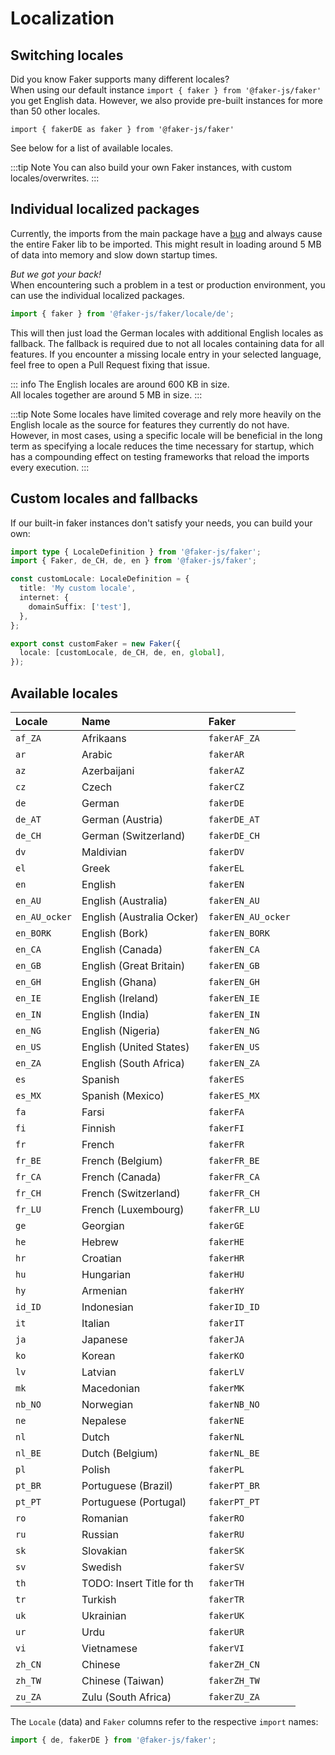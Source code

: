 # Localization

## Switching locales

Did you know Faker supports many different locales?  
When using our default instance `import { faker } from '@faker-js/faker'` you get English data.
However, we also provide pre-built instances for more than 50 other locales.

`import { fakerDE as faker } from '@faker-js/faker'`

See below for a list of available locales.

:::tip Note
You can also build your own Faker instances, with custom locales/overwrites.
:::

## Individual localized packages

Currently, the imports from the main package have a [bug](https://github.com/faker-js/faker/issues/1791) and always cause the entire Faker lib to be imported.
This might result in loading around 5 MB of data into memory and slow down startup times.

_But we got your back!_  
When encountering such a problem in a test or production environment, you can use the individual localized packages.

```ts
import { faker } from '@faker-js/faker/locale/de';
```

This will then just load the German locales with additional English locales as fallback. The fallback is required due to not all locales containing data for all features. If you encounter a missing locale entry in your selected language, feel free to open a Pull Request fixing that issue.

::: info
The English locales are around 600 KB in size.  
All locales together are around 5 MB in size.
:::

:::tip Note
Some locales have limited coverage and rely more heavily on the English locale as the source for features they currently do not have.
However, in most cases, using a specific locale will be beneficial in the long term as specifying a locale reduces the time necessary for startup, which has a compounding effect on testing frameworks that reload the imports every execution.
:::

## Custom locales and fallbacks

If our built-in faker instances don't satisfy your needs, you can build your own:

```ts
import type { LocaleDefinition } from '@faker-js/faker';
import { Faker, de_CH, de, en } from '@faker-js/faker';

const customLocale: LocaleDefinition = {
  title: 'My custom locale',
  internet: {
    domainSuffix: ['test'],
  },
};

export const customFaker = new Faker({
  locale: [customLocale, de_CH, de, en, global],
});
```

## Available locales

<!-- LOCALES-AUTO-GENERATED-START -->

<!-- Run 'pnpm run generate:locales' to update. -->

| Locale        | Name                      | Faker              |
| :------------ | :------------------------ | :----------------- |
| `af_ZA`       | Afrikaans                 | `fakerAF_ZA`       |
| `ar`          | Arabic                    | `fakerAR`          |
| `az`          | Azerbaijani               | `fakerAZ`          |
| `cz`          | Czech                     | `fakerCZ`          |
| `de`          | German                    | `fakerDE`          |
| `de_AT`       | German (Austria)          | `fakerDE_AT`       |
| `de_CH`       | German (Switzerland)      | `fakerDE_CH`       |
| `dv`          | Maldivian                 | `fakerDV`          |
| `el`          | Greek                     | `fakerEL`          |
| `en`          | English                   | `fakerEN`          |
| `en_AU`       | English (Australia)       | `fakerEN_AU`       |
| `en_AU_ocker` | English (Australia Ocker) | `fakerEN_AU_ocker` |
| `en_BORK`     | English (Bork)            | `fakerEN_BORK`     |
| `en_CA`       | English (Canada)          | `fakerEN_CA`       |
| `en_GB`       | English (Great Britain)   | `fakerEN_GB`       |
| `en_GH`       | English (Ghana)           | `fakerEN_GH`       |
| `en_IE`       | English (Ireland)         | `fakerEN_IE`       |
| `en_IN`       | English (India)           | `fakerEN_IN`       |
| `en_NG`       | English (Nigeria)         | `fakerEN_NG`       |
| `en_US`       | English (United States)   | `fakerEN_US`       |
| `en_ZA`       | English (South Africa)    | `fakerEN_ZA`       |
| `es`          | Spanish                   | `fakerES`          |
| `es_MX`       | Spanish (Mexico)          | `fakerES_MX`       |
| `fa`          | Farsi                     | `fakerFA`          |
| `fi`          | Finnish                   | `fakerFI`          |
| `fr`          | French                    | `fakerFR`          |
| `fr_BE`       | French (Belgium)          | `fakerFR_BE`       |
| `fr_CA`       | French (Canada)           | `fakerFR_CA`       |
| `fr_CH`       | French (Switzerland)      | `fakerFR_CH`       |
| `fr_LU`       | French (Luxembourg)       | `fakerFR_LU`       |
| `ge`          | Georgian                  | `fakerGE`          |
| `he`          | Hebrew                    | `fakerHE`          |
| `hr`          | Croatian                  | `fakerHR`          |
| `hu`          | Hungarian                 | `fakerHU`          |
| `hy`          | Armenian                  | `fakerHY`          |
| `id_ID`       | Indonesian                | `fakerID_ID`       |
| `it`          | Italian                   | `fakerIT`          |
| `ja`          | Japanese                  | `fakerJA`          |
| `ko`          | Korean                    | `fakerKO`          |
| `lv`          | Latvian                   | `fakerLV`          |
| `mk`          | Macedonian                | `fakerMK`          |
| `nb_NO`       | Norwegian                 | `fakerNB_NO`       |
| `ne`          | Nepalese                  | `fakerNE`          |
| `nl`          | Dutch                     | `fakerNL`          |
| `nl_BE`       | Dutch (Belgium)           | `fakerNL_BE`       |
| `pl`          | Polish                    | `fakerPL`          |
| `pt_BR`       | Portuguese (Brazil)       | `fakerPT_BR`       |
| `pt_PT`       | Portuguese (Portugal)     | `fakerPT_PT`       |
| `ro`          | Romanian                  | `fakerRO`          |
| `ru`          | Russian                   | `fakerRU`          |
| `sk`          | Slovakian                 | `fakerSK`          |
| `sv`          | Swedish                   | `fakerSV`          |
| `th`          | TODO: Insert Title for th | `fakerTH`          |
| `tr`          | Turkish                   | `fakerTR`          |
| `uk`          | Ukrainian                 | `fakerUK`          |
| `ur`          | Urdu                      | `fakerUR`          |
| `vi`          | Vietnamese                | `fakerVI`          |
| `zh_CN`       | Chinese                   | `fakerZH_CN`       |
| `zh_TW`       | Chinese (Taiwan)          | `fakerZH_TW`       |
| `zu_ZA`       | Zulu (South Africa)       | `fakerZU_ZA`       |

<!-- LOCALES-AUTO-GENERATED-END -->

The `Locale` (data) and `Faker` columns refer to the respective `import` names:

```ts
import { de, fakerDE } from '@faker-js/faker';
```
